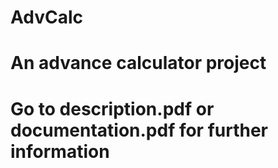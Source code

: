 # AdvCalc
# An advance calculator project
# Go to description.pdf or documentation.pdf for further information
